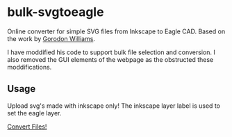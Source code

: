 bulk-svgtoeagle
===============

Online converter for simple SVG files from Inkscape to Eagle CAD. Based on the work by [Gorodon Williams](https://github.com/gfwilliams/svgtoeagle).

I have moddified his code to support bulk file selection and conversion. I also removed the GUI elements of the webpage as the obstructed these moddifications.

Usage
-----
Upload svg's made with inkscape only!
The inkscape layer label is used to set the eagle layer.

[Convert Files!](https://toonvaneyck.github.io/bulk-svgtoeagle/)

